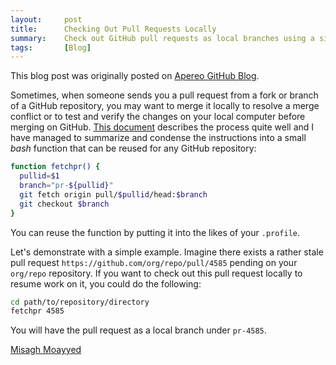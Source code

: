 ```yaml
---
layout:     post
title:      Checking Out Pull Requests Locally
summary:    Check out GitHub pull requests as local branches using a simple bash function.
tags:       [Blog]
---
```


<div class="alert alert-success"><i class="far fa-lightbulb"></i> This blog post was originally posted on <a href="https://github.com/apereo/apereo.github.io">Apereo GitHub Blog</a>.</div>

Sometimes, when someone sends you a pull request from a fork or branch of a GitHub repository, you may want to merge it 
locally to resolve a merge conflict or to test and verify the changes on your local computer before merging on GitHub. [This document](https://help.github.com/en/github/collaborating-with-issues-and-pull-requests/checking-out-pull-requests-locally) describes the process quite well and I have managed to summarize and condense the 
instructions into a small *bash* function that can be reused for any GitHub repository:

```bash
function fetchpr() {
  pullid=$1
  branch="pr-${pullid}"
  git fetch origin pull/$pullid/head:$branch
  git checkout $branch
}
```  

You can reuse the function by putting it into the likes of your `.profile`.

Let's demonstrate with a simple example. Imagine there exists a rather stale pull 
request `https://github.com/org/repo/pull/4585` pending on your `org/repo` repository. If you want to check out this pull request
locally to resume work on it, you could do the following:

```bash
cd path/to/repository/directory
fetchpr 4585
```         

You will have the pull request as a local branch under `pr-4585`.

[Misagh Moayyed](https://fawnoos.com)
